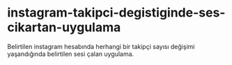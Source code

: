 # instagram-takipci-degistiginde-ses-cikartan-uygulama
Belirtilen instagram hesabında herhangi bir takipçi sayısı değişimi yaşandığında belirtilen sesi çalan uygulama.
